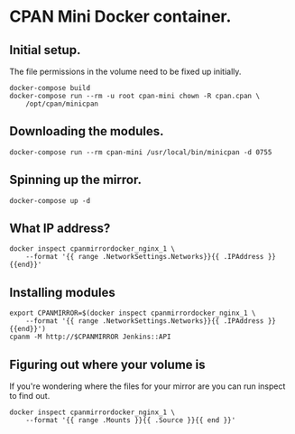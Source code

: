 # CPAN Mini Docker container.

## Initial setup.

The file permissions in the volume need to be fixed up initially.

    docker-compose build
    docker-compose run --rm -u root cpan-mini chown -R cpan.cpan \
        /opt/cpan/minicpan

## Downloading the modules.

    docker-compose run --rm cpan-mini /usr/local/bin/minicpan -d 0755

## Spinning up the mirror.

    docker-compose up -d

## What IP address?

    docker inspect cpanmirrordocker_nginx_1 \
        --format '{{ range .NetworkSettings.Networks}}{{ .IPAddress }}{{end}}'

## Installing modules

    export CPANMIRROR=$(docker inspect cpanmirrordocker_nginx_1 \
        --format '{{ range .NetworkSettings.Networks}}{{ .IPAddress }}{{end}}')
    cpanm -M http://$CPANMIRROR Jenkins::API

## Figuring out where your volume is

If you're wondering where the files for your mirror are you can run inspect 
to find out.

    docker inspect cpanmirrordocker_nginx_1 \
        --format '{{ range .Mounts }}{{ .Source }}{{ end }}'
